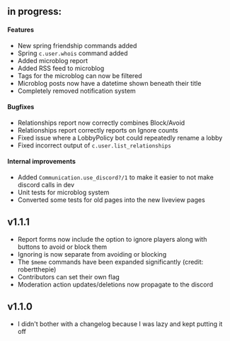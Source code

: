## in progress:

#### Features

- New spring friendship commands added
- Spring `c.user.whois` command added
- Added microblog report
- Added RSS feed to microblog
- Tags for the microblog can now be filtered
- Microblog posts now have a datetime shown beneath their title
- Completely removed notification system

#### Bugfixes

- Relationships report now correctly combines Block/Avoid
- Relationships report correctly reports on Ignore counts
- Fixed issue where a LobbyPolicy bot could repeatedly rename a lobby
- Fixed incorrect output of `c.user.list_relationships`

#### Internal improvements

- Added `Communication.use_discord?/1` to make it easier to not make discord calls in dev
- Unit tests for microblog system
- Converted some tests for old pages into the new liveview pages

## v1.1.1

* Report forms now include the option to ignore players along with buttons to avoid or block them
* Ignoring is now separate from avoiding or blocking
* The `$meme` commands have been expanded significantly (credit: robertthepie)
* Contributors can set their own flag
* Moderation action updates/deletions now propagate to the discord

## v1.1.0

- I didn't bother with a changelog because I was lazy and kept putting it off
